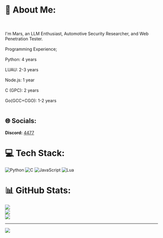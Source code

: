 
# 💫 About Me:
<br><br>I'm Mars, an LLM Enthusiast, Automotive Security Researcher, and Web Penetration Tester.<br><br>Programming Experience;<br><br>Python: 4 years<br><br>LUAU: 2-3 years<br><br>Node.js: 1 year<br><br>C (GPC): 2 years<br><br>Go(GCC+CGO): 1-2 years<br><br>


## 🌐 Socials:
**Discord:** [4477](https://discord.com/users/1087248856804245574) 
# 💻 Tech Stack:
![Python](https://img.shields.io/badge/python-3670A0?style=for-the-badge&logo=python&logoColor=ffdd54) ![C](https://img.shields.io/badge/c-%2300599C.svg?style=for-the-badge&logo=c&logoColor=white) ![JavaScript](https://img.shields.io/badge/javascript-%23323330.svg?style=for-the-badge&logo=javascript&logoColor=%23F7DF1E) ![Lua](https://img.shields.io/badge/lua-%232C2D72.svg?style=for-the-badge&logo=lua&logoColor=white)
# 📊 GitHub Stats:
![](https://github-readme-stats.vercel.app/api?username=Byt3signal&theme=codeSTACKr&hide_border=false&include_all_commits=false&count_private=true)<br/>
![](https://github-readme-streak-stats.herokuapp.com/?user=Byt3signal&theme=codeSTACKr&hide_border=false)<br/>
![](https://github-readme-stats.vercel.app/api/top-langs/?username=Byt3signal&theme=codeSTACKr&hide_border=false&include_all_commits=false&count_private=true&layout=compact)

---
[![](https://visitcount.itsvg.in/api?id=Byt3signal&icon=0&color=0)](https://visitcount.itsvg.in)
